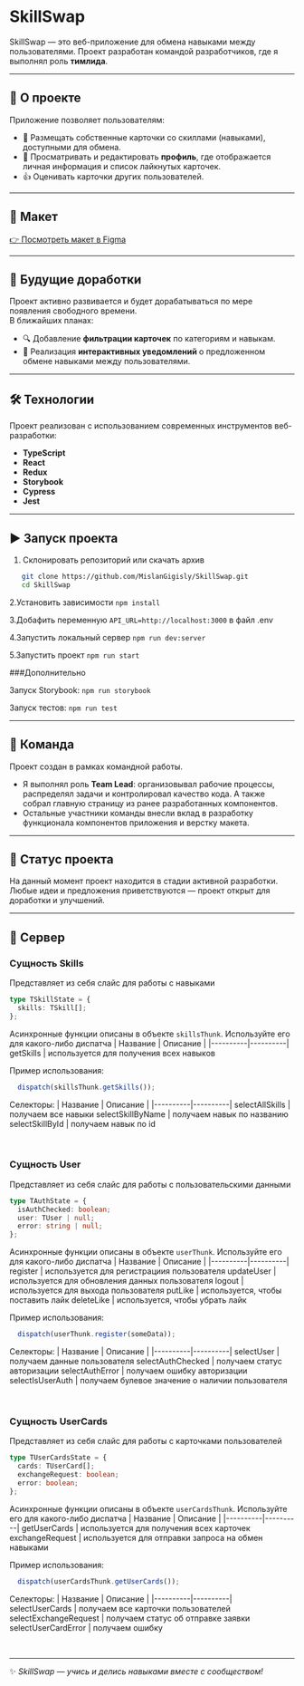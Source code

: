 # SkillSwap

SkillSwap — это веб-приложение для обмена навыками между пользователями. Проект разработан командой разработчиков, где я выполнял роль **тимлида**.

---

## 🚀 О проекте

Приложение позволяет пользователям:
- 📇 Размещать собственные карточки со скиллами (навыками), доступными для обмена.
- 👤 Просматривать и редактировать **профиль**, где отображается личная информация и список лайкнутых карточек.
- 👍 Оценивать карточки других пользователей.

---

## 🎨 Макет

[👉 Посмотреть макет в Figma](https://www.figma.com/design/bKwOakHJI7Z2mh2zVCBphP/SkillSwap---Для-разработчиков?node-id=69-279&p=f&t=vzqAQ2y33VvMGpzP-0)

---

## 🔧 Будущие доработки

Проект активно развивается и будет дорабатываться по мере появления свободного времени.  
В ближайших планах:
- 🔍 Добавление **фильтрации карточек** по категориям и навыкам.  
- 🔔 Реализация **интерактивных уведомлений** о предложенном обмене навыками между пользователями.

---

## 🛠️ Технологии

Проект реализован с использованием современных инструментов веб-разработки:
- **TypeScript**
- **React**
- **Redux**
- **Storybook**
- **Cypress**
- **Jest**

---
  
## ▶️ Запуск проекта

1. Склонировать репозиторий или скачать архив  
```bash
   git clone https://github.com/MislanGigisly/SkillSwap.git
   cd SkillSwap
```
2.Установить зависимости
`npm install`

3.Добафить переменную `API_URL=http://localhost:3000` в файл .env

4.Запустить локальный сервер
`npm run dev:server`

5.Запустить проект
`npm run start`

###Дополнительно

Запуск Storybook:
`npm run storybook`

Запуск тестов:
`npm run test`

---

## 🤝 Команда

Проект создан в рамках командной работы.  
- Я выполнял роль **Team Lead**: организовывал рабочие процессы, распределял задачи и контролировал качество кода. А также собрал главную страницу из ранее разработанных компонентов.  
- Остальные участники команды внесли вклад в разработку функционала компонентов приложения и верстку макета.

---

## 📌 Статус проекта

На данный момент проект находится в стадии активной разработки.  
Любые идеи и предложения приветствуются — проект открыт для доработки и улучшений.

---

## :floppy_disk: Сервер

### Сущность Skills
Представляет из себя слайс для работы с навыками
```ts
type TSkillState = {
  skills: TSkill[];
};

```

Асинхронные функции описаны в объекте ``skillsThunk``. Используйте его для какого-либо диспатча
| Название | Описание |
|----------|----------|
getSkills | используется для получения всех навыков

Пример использования:
```ts
  dispatch(skillsThunk.getSkills()); 
```
Селекторы:
| Название | Описание |
|----------|----------|
selectAllSkills | получаем все навыки
selectSkillByName | получаем навык по названию
selectSkillById | получаем навык по id


</br>

### Сущность User
Представляет из себя слайс для работы с пользовательскими данными
```ts
type TAuthState = {
  isAuthChecked: boolean;
  user: TUser | null;
  error: string | null;
};
```

Асинхронные функции описаны в объекте ``userThunk``. Используйте его для какого-либо диспатча
| Название | Описание |
|----------|----------|
register | используется для регистрациия пользователя 
updateUser | используется для обновления данных пользователя
logout | используется для выхода пользователя 
putLike | используется, чтобы поставить лайк 
deleteLike | используется, чтобы убрать лайк

Пример использования:
```ts
  dispatch(userThunk.register(someData)); 
```
Селекторы:
| Название | Описание |
|----------|----------|
selectUser | получаем данные пользователя
selectAuthChecked | получаем статус авторизации
selectAuthError | получаем ошибку авторизации
selectIsUserAuth | получаем булевое значение о наличии пользователя

</br>

### Сущность UserCards
Представляет из себя слайс для работы с карточками пользователей
```ts
type TUserCardsState = {
  cards: TUserCard[];
  exchangeRequest: boolean;
  error: boolean;
};

```

Асинхронные функции описаны в объекте ``userCardsThunk``. Используйте его для какого-либо диспатча
| Название | Описание |
|----------|----------|
getUserCards | используется для получения всех карточек
exchangeRequest | используется для отправки запроса на обмен навыками

Пример использования:
```ts
  dispatch(userCardsThunk.getUserCards()); 
```
Селекторы:
| Название | Описание |
|----------|----------|
selectUserCards | получаем все карточки пользователей
selectExchangeRequest | получаем статус об отправке заявки
selectUserCardError | получаем ошибку


</br>



---
✨ *SkillSwap — учись и делись навыками вместе с сообществом!*

